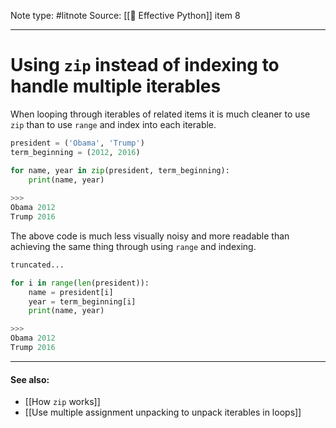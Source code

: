 Note type: #litnote
Source: [[📖 Effective Python]] item 8

---
# Using `zip` instead of indexing to handle multiple iterables
When looping through iterables of related items it is much cleaner to use `zip` than to use `range` and index into each iterable.
```python
president = ('Obama', 'Trump')
term_beginning = (2012, 2016)

for name, year in zip(president, term_beginning):
	print(name, year)
	
>>>
Obama 2012
Trump 2016
```

The above code is much less visually noisy and more readable than achieving the same thing through using `range` and indexing.
```python
truncated...

for i in range(len(president)):
	name = president[i]
	year = term_beginning[i]
	print(name, year)

>>>
Obama 2012
Trump 2016
```

---
#### See also:
- [[How `zip` works]]
- [[Use multiple assignment unpacking to unpack iterables in loops]]